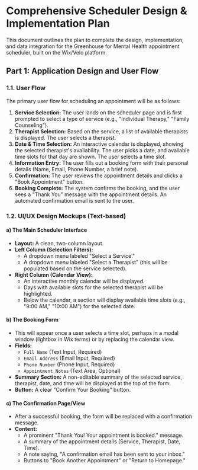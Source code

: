 # Comprehensive Scheduler Design & Implementation Plan

This document outlines the plan to complete the design, implementation, and data integration for the Greenhouse for Mental Health appointment scheduler, built on the Wix/Velo platform.

## Part 1: Application Design and User Flow

### 1.1. User Flow

The primary user flow for scheduling an appointment will be as follows:

1.  **Service Selection:** The user lands on the scheduler page and is first prompted to select a type of service (e.g., "Individual Therapy," "Family Counseling").
2.  **Therapist Selection:** Based on the service, a list of available therapists is displayed. The user selects a therapist.
3.  **Date & Time Selection:** An interactive calendar is displayed, showing the selected therapist's availability. The user picks a date, and available time slots for that day are shown. The user selects a time slot.
4.  **Information Entry:** The user fills out a booking form with their personal details (Name, Email, Phone Number, a brief note).
5.  **Confirmation:** The user reviews the appointment details and clicks a "Book Appointment" button.
6.  **Booking Complete:** The system confirms the booking, and the user sees a "Thank You" message with the appointment details. An automated confirmation email is sent to the user.

### 1.2. UI/UX Design Mockups (Text-based)

#### a) The Main Scheduler Interface

*   **Layout:** A clean, two-column layout.
*   **Left Column (Selection Filters):**
    *   A dropdown menu labeled "Select a Service."
    *   A dropdown menu labeled "Select a Therapist" (this will be populated based on the service selected).
*   **Right Column (Calendar View):**
    *   An interactive monthly calendar will be displayed.
    *   Days with available slots for the selected therapist will be highlighted.
    *   Below the calendar, a section will display available time slots (e.g., "9:00 AM," "10:00 AM") for the selected date.

#### b) The Booking Form

*   This will appear once a user selects a time slot, perhaps in a modal window (lightbox in Wix terms) or by replacing the calendar view.
*   **Fields:**
    *   `Full Name` (Text Input, Required)
    *   `Email Address` (Email Input, Required)
    *   `Phone Number` (Phone Input, Required)
    *   `Appointment Notes` (Text Area, Optional)
*   **Summary Section:** A non-editable summary of the selected service, therapist, date, and time will be displayed at the top of the form.
*   **Button:** A clear "Confirm Your Booking" button.

#### c) The Confirmation Page/View

*   After a successful booking, the form will be replaced with a confirmation message.
*   **Content:**
    *   A prominent "Thank You! Your appointment is booked." message.
    *   A summary of the appointment details (Service, Therapist, Date, Time).
    *   A note saying, "A confirmation email has been sent to your inbox."
    *   Buttons to "Book Another Appointment" or "Return to Homepage."
